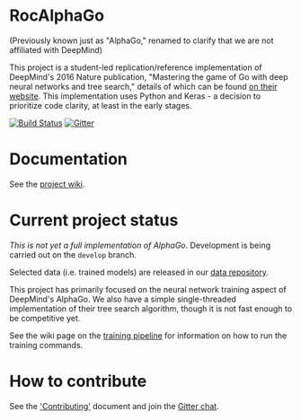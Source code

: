 # RocAlphaGo

(Previously known just as "AlphaGo," renamed to clarify that we are not affiliated with DeepMind)

This project is a student-led replication/reference implementation of DeepMind's 2016 Nature publication, "Mastering the game of Go with deep neural networks and tree search," details of which can be found [on their website](http://deepmind.com/alpha-go.html). This implementation uses Python and Keras - a decision to prioritize code clarity, at least in the early stages.

[![Build Status](https://travis-ci.org/Rochester-NRT/AlphaGo.svg?branch=develop)](https://travis-ci.org/Rochester-NRT/AlphaGo)
[![Gitter](https://badges.gitter.im/Rochester-NRT/AlphaGo.svg)](https://gitter.im/Rochester-NRT/AlphaGo?utm_source=badge&utm_medium=badge&utm_campaign=pr-badge)

# Documentation

See the [project wiki](https://github.com/Rochester-NRT/AlphaGo/wiki).

# Current project status

_This is not yet a full implementation of AlphaGo_. Development is being carried out on the `develop` branch.

Selected data (i.e. trained models) are released in our [data repository](http://github.com/Rochester-NRT/RocAlphaGo.data).

This project has primarily focused on the neural network training aspect of DeepMind's AlphaGo. We also have a simple single-threaded implementation of their tree search algorithm, though it is not fast enough to be competitive yet.

See the wiki page on the [training pipeline](https://github.com/Rochester-NRT/AlphaGo/wiki/Neural-Networks-and-Training) for information on how to run the training commands.

# How to contribute

See the ['Contributing'](CONTRIBUTING.md) document and join the [Gitter chat](https://gitter.im/Rochester-NRT/AlphaGo?utm_source=badge&utm_medium=badge&utm_campaign=pr-badge).
